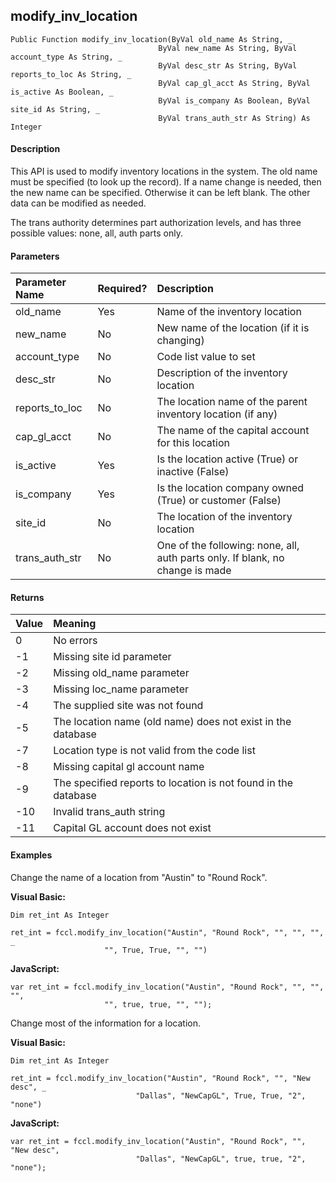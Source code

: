 modify_inv_location
---------------------

```
Public Function modify_inv_location(ByVal old_name As String, _
                                 ByVal new_name As String, ByVal account_type As String, _
                                 ByVal desc_str As String, ByVal reports_to_loc As String, _
                                 ByVal cap_gl_acct As String, ByVal is_active As Boolean, _
                                 ByVal is_company As Boolean, ByVal site_id As String, _
                                 ByVal trans_auth_str As String) As Integer
```

#### Description

This API is used to modify inventory locations in the system. The old name must be specified (to look up the record). If a name change is needed, then the new name can be specified. Otherwise it can be left blank. The other data can be modified as needed.

The trans authority determines part authorization levels, and has three possible values: none, all, auth parts only.

#### Parameters

| Parameter Name | Required? | Description |
|:--- |:--- |:--- |
| old_name | Yes | Name of the inventory location |
| new_name | No | New name of the location (if it is changing) |
| account_type | No | Code list value to set |
| desc_str | No | Description of the inventory location |
| reports_to_loc | No | The location name of the parent inventory location (if any) |
| cap_gl_acct | No | The name of the capital account for this location |
| is_active | Yes | Is the location active (True) or inactive (False) |
| is_company | Yes | Is the location company owned (True) or customer (False) |
| site_id | No | The location of the inventory location |
| trans_auth_str | No | One of the following: none, all, auth parts only. If blank, no change is made |

#### Returns

| Value | Meaning |
|:--- |:--- |
| 0 | No errors |
| -1 | Missing site id parameter |
| -2 | Missing old_name parameter |
| -3 | Missing loc_name parameter |
| -4 | The supplied site was not found |
| -5 | The location name (old name) does not exist in the database |
| -7 | Location type is not valid from the code list |
| -8 | Missing capital gl account name |
| -9 | The specified reports to location is not found in the database |
| -10 | Invalid trans_auth string |
| -11 | Capital GL account does not exist |

#### Examples

Change the name of a location from "Austin" to "Round Rock".

**Visual Basic:**
```
Dim ret_int As Integer

ret_int = fccl.modify_inv_location("Austin", "Round Rock", "", "", "", _
                     "", True, True, "", "")
```

**JavaScript:**
```
var ret_int = fccl.modify_inv_location("Austin", "Round Rock", "", "", "",
                     "", true, true, "", "");
```

Change most of the information for a location.

**Visual Basic:**
```
Dim ret_int As Integer

ret_int = fccl.modify_inv_location("Austin", "Round Rock", "", "New desc", _
                            "Dallas", "NewCapGL", True, True, "2", "none")
```

**JavaScript:**
```
var ret_int = fccl.modify_inv_location("Austin", "Round Rock", "", "New desc",
                            "Dallas", "NewCapGL", true, true, "2", "none");
```